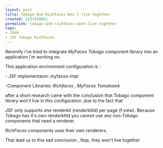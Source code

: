 ```yaml
---
layout: post
title: Tobago And Richfaces Won't live toghther
created: 1237458061
permalink: tobago-and-richfaces-wont-live-toghther
tags:
- JAVA
- JSF Tobago Richfaces
---
```

<p>Recently i've tried to integrate<em> MyFaces Tobago</em> component library into an application i'm working on.</p><p>This application environment configuration is :</p><p>- JSF implementaion: myfaces-impl</p><p>-Component Libraries: <em>Richfaces </em>, <em>MyFaces Tomahawk</em></p>
<!--break-->
<p>after a short research came with the conclusion that Tobago component library won't live in this configuration ,due to the fact that</p><p>JSF only supports one renderkit (renderkitId) per page (f:view). Because Tobago has it's own renderkitId you cannot use any non-Tobago components that need a renderer.</p><p><em>RichFaces</em> components uses their own renderers.</p><p>That lead us to this sad conclusion , Nop, they won't live together <img alt="" src="/community/sites/all/modules/fckeditor/fckeditor/editor/images/smiley/msn/whatchutalkingabout_smile.gif" /></p><p>&nbsp;</p>
